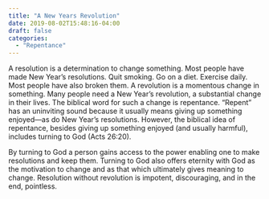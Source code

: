```yaml
---
title: "A New Years Revolution"
date: 2019-08-02T15:48:16-04:00
draft: false
categories:
  - "Repentance"
---
```


A resolution is a determination to change something. Most people have made New Year’s resolutions. Quit smoking. Go on a diet. Exercise daily. Most people have also broken them. A revolution is a momentous change in something. Many people need a New Year’s revolution, a substantial change in their lives. The biblical word for such a change is repentance. “Repent” has an uninviting sound because it usually means giving up something enjoyed—as do New Year’s resolutions. However, the biblical idea of repentance, besides giving up something enjoyed (and usually harmful), includes turning to God (Acts 26:20).

By turning to God a person gains access to the power enabling one to make resolutions and keep them. Turning to God also offers eternity with God as the motivation to change and as that which ultimately gives meaning to change. Resolution without revolution is impotent, discouraging, and in the end, pointless.
